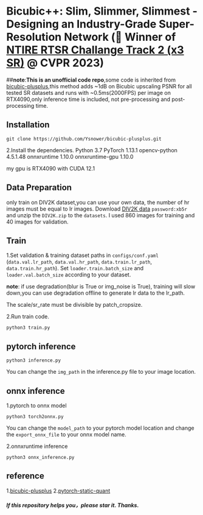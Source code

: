 # Bicubic++: Slim, Slimmer, Slimmest - Designing an Industry-Grade Super-Resolution Network (🚀 Winner of [NTIRE RTSR Challange Track 2 (x3 SR)](https://codalab.lisn.upsaclay.fr/competitions/10228) @ CVPR 2023)

##**note**:**This is an unofficial code repo**,some code is inherited from [bicubic-plusplus](https://github.com/aselsan-research-imaging-team/bicubic-plusplus),this method adds ~1dB on Bicubic upscaling PSNR for all tested SR datasets and runs with ~0.5ms(2000FPS) per image on RTX4090,only inference time is included, not pre-processing and post-processing time.

## Installation

`git clone https://github.com/Ysnower/bicubic-plusplus.git`

2.Install the dependencies.
Python 3.7
PyTorch 1.13.1
opencv-python 4.5.1.48
onnxruntime 1.10.0
onnxruntime-gpu 1.10.0

my gpu is RTX4090 with CUDA 12.1

## Data Preparation

only train on DIV2K dataset,you can use your own data, the number of hr images must be equal to lr images.
Download [DIV2K data](https://pan.baidu.com/s/1OxiN6f2FG98A1Rt46UWXGg) `password:xb5r` and unzip the `DIV2K.zip` to the `datasets`. I used 860 images for training and 40 images for validation.

## Train

1.Set validation & training dataset paths in `configs/conf.yaml` (`data.val.lr_path`, `data.val.hr_path`, `data.train.lr_path`, `data.train.hr_path`). Set `loader.train.batch_size` and `loader.val.batch_size` according to your dataset.

**note**: if use degradation(blur is True or img_noise is True), training will slow down,you can use degradation offline to generate lr data to the lr_path.

The scale/sr_rate must be divisible by patch_cropsize.

2.Run train code.

`python3 train.py`

## pytorch inference

`python3 inference.py `

You can change the `img_path` in the inference.py file to your image location.

## onnx inference

1.pytorch to onnx model

`python3 torch2onnx.py `

You can change the `model_path` to your pytorch model location and change the `export_onnx_file` to your onnx model name.

2.onnxruntime inference

`python3 onnx_inference.py`

## reference

1.[bicubic-plusplus](https://github.com/aselsan-research-imaging-team/bicubic-plusplus)
2.[pytorch-static-quant](https://github.com/Ysnower/pytorch-static-quant)

##### **If this repository helps you，please star it. Thanks.**

